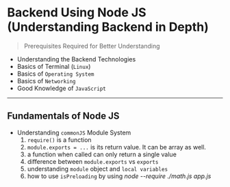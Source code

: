 # Backend Using Node JS (Understanding Backend in Depth)

> Prerequisites Required for Better Understanding

- Understanding the Backend Technologies
- Basics of Terminal (`Linux`)
- Basics of `Operating System`
- Basics of `Networking`
- Good Knowledge of `JavaScript`

---

## Fundamentals of Node JS
- Understanding `commonJS` Module System
    1. `require()` is a function
    2. `module.exports = ...` is its return value. It can be array as well.
    3. a function when called can only return a single value
    4. difference between `module.exports` vs `exports`
    5. understanding `module` object and `local variables`
    6. how to use `isPreloading` by using *node --require ./math.js app.js*
